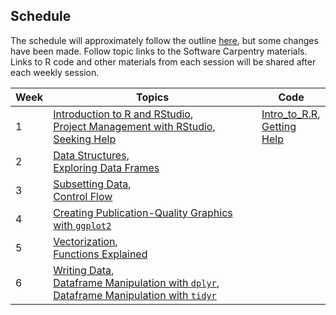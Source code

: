 ## Schedule

The schedule will approximately follow the outline [here](http://swcarpentry.github.io/r-novice-gapminder/), but some changes have been made. Follow topic links to the Software Carpentry materials. Links to R code and other materials from each session will be shared after each weekly session.

| Week | Topics | Code |
|------|--------|------|
| 1    | [Introduction to R and RStudio](http://swcarpentry.github.io/r-novice-gapminder/01-rstudio-intro/index.html),<br>[Project Management with RStudio](http://swcarpentry.github.io/r-novice-gapminder/02-project-intro/index.html),<br>[Seeking Help](http://swcarpentry.github.io/r-novice-gapminder/03-seeking-help/index.html) | [Intro_to_R.R](https://github.com/abcsFrederick/Intro-to-R-Fall2020/blob/main/modules/01_Intro_to_R.R),<br>[Getting Help](modules/GettingHelp.html) |
| 2    | [Data Structures](http://swcarpentry.github.io/r-novice-gapminder/04-data-structures-part1/index.html),<br>[Exploring Data Frames](http://swcarpentry.github.io/r-novice-gapminder/05-data-structures-part2/index.html) | |
| 3    | [Subsetting Data](http://swcarpentry.github.io/r-novice-gapminder/06-data-subsetting/index.html),<br>[Control Flow](http://swcarpentry.github.io/r-novice-gapminder/07-control-flow/index.html) | |
| 4    | [Creating Publication-Quality Graphics with `ggplot2`](http://swcarpentry.github.io/r-novice-gapminder/08-plot-ggplot2/index.html) | |
| 5    | [Vectorization](http://swcarpentry.github.io/r-novice-gapminder/09-vectorization/index.html),<br>[Functions Explained](http://swcarpentry.github.io/r-novice-gapminder/10-functions/index.html) | |
| 6    | [Writing Data](http://swcarpentry.github.io/r-novice-gapminder/11-writing-data/index.html),<br>[Dataframe Manipulation with `dplyr`](http://swcarpentry.github.io/r-novice-gapminder/13-dplyr/index.html),<br>[Dataframe Manipulation with `tidyr`](http://swcarpentry.github.io/r-novice-gapminder/14-tidyr/index.html) | |
